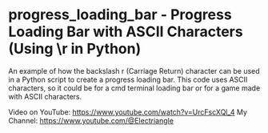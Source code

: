 # progress_loading_bar - Progress Loading Bar with ASCII Characters (Using \r in Python)

An example of how the backslash r (Carriage Return) character can be used in a Python script to create a progress loading bar. This code uses ASCII characters, so it could be for a cmd terminal loading bar or for a game made with ASCII characters.

Video on YouTube: https://www.youtube.com/watch?v=UrcFscXQl_4
My Channel: https://www.youtube.com/@Electriangle

